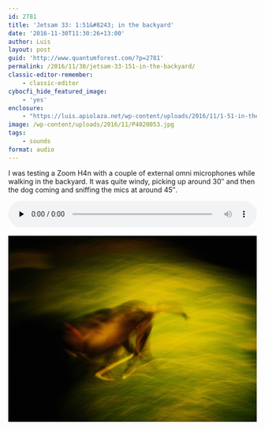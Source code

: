 ```yaml
---
id: 2781
title: 'Jetsam 33: 1:51&#8243; in the backyard'
date: '2016-11-30T11:30:26+13:00'
author: Luis
layout: post
guid: 'http://www.quantumforest.com/?p=2781'
permalink: /2016/11/30/jetsam-33-151-in-the-backyard/
classic-editor-remember:
    - classic-editor
cybocfi_hide_featured_image:
    - 'yes'
enclosure:
    - "https://luis.apiolaza.net/wp-content/uploads/2016/11/1-51-in-the-backyard.mp3\n2405764\naudio/mpeg\n"
image: /wp-content/uploads/2016/11/P4020053.jpg
tags:
    - sounds
format: audio
---
```


I was testing a Zoom H4n with a couple of external omni microphones while walking in the backyard. It was quite windy, picking up around 30″ and then the dog coming and sniffing the mics at around 45″.

<audio controls="controls" id="audio-2781-1" preload="none" style="width: 100%;">
<source src="/assets/audio/1-51-in-the-backyard.mp3" type="audio/mpeg">
</audio>

![Dear doggio running at night, Christchurch.](/assets/images/dog_at_night.jpg)